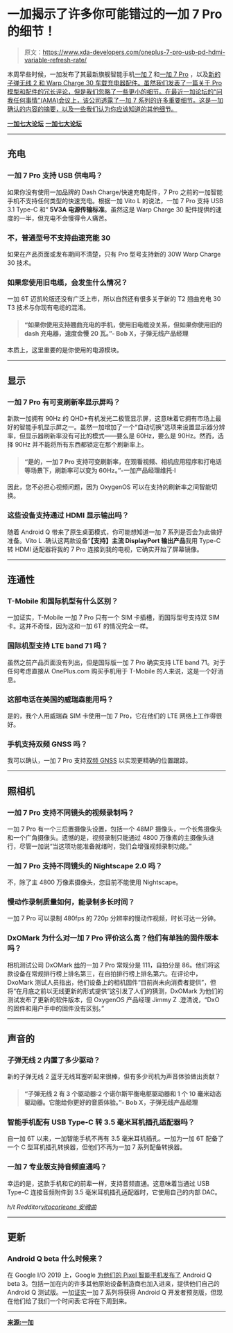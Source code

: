# 一加揭示了许多你可能错过的一加 7 Pro 的细节！

> 原文：<https://www.xda-developers.com/oneplus-7-pro-usb-pd-hdmi-variable-refresh-rate/>

本周早些时候，一加发布了其最新旗舰智能手机[一加 7](https://www.xda-developers.com/oneplus-7-qualcomm-snapdragon-855-teardrop-notch/) 和[一加 7 Pro](https://www.xda-developers.com/the-oneplus-7-pro-is-here-with-a-90hz-qhd-display-snapdragon-855-and-up-to-12gb-of-ram/) ，以及[新的子弹无线 2 和 Warp Charge 30 车载充电器配件。虽然我们发表了一篇关于 Pro 模型和配件的冗长评论，但是我们忽略了一些更小的细节。在最近一加论坛的“问我任何事情”(AMA)会议上，该公司透露了一加 7 系列的许多重要细节。这是一加确认的内容的摘要，以及一些我们认为你应该知道的其他细节。](https://www.xda-developers.com/ooneplus-bullets-wireless-2-warp-charge-30-car-charger/)

[**一加七大论坛**](https://forum.xda-developers.com/oneplus-7) [**一加七大论坛**](https://forum.xda-developers.com/oneplus-7-pro)

* * *

## 充电

### 一加 7 Pro 支持 USB 供电吗？

如果你没有使用一加品牌的 Dash Charge/快速充电配件，7 Pro 之前的一加智能手机不支持任何类型的快速充电。根据一加 Vito L 的说法，一加 7 Pro 支持 USB 3.1 Type-C 和“ **5V3A 电源传输标准**。虽然这是 Warp Charge 30 配件提供的速度的一半，但充电不会慢得令人痛苦。

### 不，普通型号不支持曲速充能 30

如果在产品页面或发布期间不清楚，只有 Pro 型号支持新的 30W Warp Charge 30 技术。

### 如果您使用旧电缆，会发生什么情况？

一加 6T 迈凯轮版还没有广泛上市，所以自然还有很多关于新的 T2 翘曲充电 30 T3 技术与你现有电缆的混淆。

> #### “如果你使用支持翘曲充电的手机，使用旧电缆没关系，但如果你使用旧的 dash 充电器，速度会慢 20 瓦。”- Bob X，子弹无线产品经理

本质上，这里重要的是你使用的电源模块。

* * *

## 显示

### 一加 7 Pro 有可变刷新率显示屏吗？

新款一加拥有 90Hz 的 QHD+有机发光二极管显示屏，这意味着它拥有市场上最好的智能手机显示屏之一。虽然一加增加了一个“自动切换”选项来设置显示器分辨率，但显示器刷新率没有可比的模式——要么是 60Hz，要么是 90Hz。然而，选择 90Hz 并不能将所有东西都锁定在那个刷新率上。

> #### “是的，一加 7 Pro 支持可变刷新率，在观看视频、相机应用程序和打电话等场景下，刷新率可以变为 60Hz。”-一加产品经理维托·l

因此，您不必担心视频问题，因为 OxygenOS 可以在支持的刷新率之间智能切换。

### 这些设备支持通过 HDMI 显示输出吗？

随着 Android Q 带来了原生桌面模式，你可能想知道一加 7 系列是否会为此做好准备。Vito L .确认这两款设备“**【支持】主流 DisplayPort 输出产品**我用 Type-C 转 HDMI 适配器将我的 7 Pro 连接到我的电视，它确实开始了屏幕镜像。

* * *

## 连通性

### T-Mobile 和国际机型有什么区别？

一加证实，T-Mobile 一加 7 Pro 只有一个 SIM 卡插槽，而国际型号支持双 SIM 卡。这并不奇怪，因为这和一加 6T 的情况完全一样。

### 国际机型支持 LTE band 71 吗？

虽然之前产品页面没有列出，但是国际版一加 7 Pro 确实支持 LTE band 71。对于任何考虑直接从 OnePlus.com 购买手机用于 T-Mobile 的人来说，这是一个好消息。

### 这部电话在美国的威瑞森能用吗？

是的，我个人用威瑞森 SIM 卡使用一加 7 Pro，它在他们的 LTE 网络上工作得很好。

### 手机支持双频 GNSS 吗？

我可以确认，一加 7 Pro 支持[双频 GNSS](https://www.xda-developers.com/dual-frequency-gnss-important-location-feature-your-phone-probably-missing/) 以实现更精确的位置跟踪。

* * *

## 照相机

### 一加 7 Pro 支持不同镜头的视频录制吗？

一加 7 Pro 有一个三后置摄像头设置，包括一个 48MP 摄像头，一个长焦摄像头和一个广角摄像头。遗憾的是，视频录制只能通过 4800 万像素的主摄像头进行，尽管一加说“当这项功能准备就绪时，我们会增强视频录制功能。”

### 一加 7 Pro 支持不同镜头的 Nightscape 2.0 吗？

不，除了主 4800 万像素摄像头，您目前不能使用 Nightscape。

### 慢动作录制质量如何，能录制多长时间？

一加 7 Pro 可以录制 480fps 的 720p 分辨率的慢动作视频，时长可达一分钟。

### DxOMark 为什么对一加 7 Pro 评价这么高？他们有单独的固件版本吗？

相机测试公司 DxOMark [给](https://www.dxomark.com/oneplus-7-pro-camera-review/)的一加 7 Pro 常规分是 111，自拍分是 86。他们将这款设备在常规排行榜上排名第三，在自拍排行榜上排名第六。在评论中，DxoMark 测试人员指出，他们设备上的相机固件“目前尚未向消费者提供”，但将“在月底之前以无线更新的形式提供”这引发了人们的猜测，DxOMark 为他们的测试发布了更新的软件版本，但 OxygenOS 产品经理 Jimmy Z .澄清说，“DxO 的固件和用户手中的固件没有区别。”

* * *

## 声音的

### 子弹无线 2 内置了多少驱动？

新的子弹无线 2 蓝牙无线耳塞听起来很棒，但有多少司机为声音体验做出贡献？

> #### “子弹无线 2 有 3 个驱动器:2 个诺尔斯平衡电枢驱动器和 1 个 10 毫米动态驱动器。它能给你更好的音质体验。”- Bob X，子弹无线产品经理

### 智能手机配有 USB Type-C 转 3.5 毫米耳机插孔适配器吗？

自一加 6T 以来，一加智能手机不再有 3.5 毫米耳机插孔。一加为一加 6T 配备了一个 C 型耳机插孔转换器，但他们不再为一加 7 系列配备转换器。

### 一加 7 专业版支持音频直通吗？

幸运的是，这款手机和它的前辈一样，支持音频直通。这意味着当通过 USB Type-C 连接音频附件到 3.5 毫米耳机插孔适配器时，它使用自己的内部 DAC。

*h/t Redditor[vitocorleone 安魂曲](https://www.reddit.com/r/oneplus/comments/bp7bsf/psa_oneplus_7_pro_like_the_6t_supports_passive/)*

* * *

## 更新

### Android Q beta 什么时候来？

在 Google I/O 2019 上，Google [为他们的 Pixel 智能手机发布了](https://www.xda-developers.com/android-q-beta-3-released/) Android Q beta 3。包括一加在内的许多其他原始设备制造商也加入进来，提供他们自己的 Android Q 测试版。一加[证实](https://www.xda-developers.com/oneplus-7-pro-android-q-beta-developer-preview/)一加 7 系列将获得 Android Q 开发者预览版，但现在他们给了我们一个时间表:它将在下周到来。

* * *

[**来源:一加**](https://forums.oneplus.com/threads/share-your-questions-in-the-oneplus-7-series-ama.1029081)